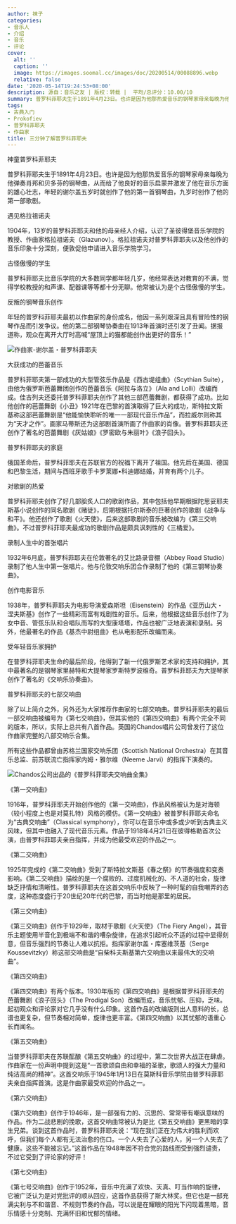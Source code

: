 ```yaml
---
author: 袜子
categories:
- 音乐人
- 介绍
- 音乐
- 评论
cover:
  alt: ''
  caption: ''
  image: https://images.soomal.cc/images/doc/20200514/00088896.webp
  relative: false
date: '2020-05-14T19:24:53+08:00'
description: 源自：音乐之友 | 版权：转载 |  平均/总评分：10.00/10
summary: 普罗科菲耶夫生于1891年4月23日。也许是因为他那热爱音乐的钢琴家母亲每晚为他弹奏肖邦和贝多芬的钢琴曲，从而给了他良好的音乐启蒙并激发了他在音乐方面的雄心壮志，年轻的谢尔盖五岁时就创作了他的第一首钢琴曲，九岁时创作了他的第一部歌剧……
tags:
- 古典入门
- Prokofiev
- 普罗科菲耶夫
- 作曲家
title: 三分钟了解普罗科菲耶夫
---
```


神童普罗科菲耶夫

普罗科菲耶夫生于1891年4月23日。也许是因为他那热爱音乐的钢琴家母亲每晚为他弹奏肖邦和贝多芬的钢琴曲，从而给了他良好的音乐启蒙并激发了他在音乐方面的雄心壮志，年轻的谢尔盖五岁时就创作了他的第一首钢琴曲，九岁时创作了他的第一部歌剧。

遇见格拉祖诺夫

1904年，13岁的普罗科菲耶夫和他的母亲经人介绍，认识了圣彼得堡音乐学院的教授、作曲家格拉祖诺夫（Glazunov）。格拉祖诺夫对普罗科菲耶夫以及他创作的音乐印象十分深刻，便敦促他申请进入音乐学院学习。

古怪傲慢的学生

普罗科菲耶夫比音乐学院的大多数同学都年轻几岁，他经常表达对教育的不满，觉得学校教授的和声课、配器课等等都十分无聊。他常被认为是个古怪傲慢的学生。

反叛的钢琴音乐创作

年轻的普罗科菲耶夫最初以作曲家的身份成名，他因一系列艰深且具有冒险性的钢琴作品而引发争议。他的第二部钢琴协奏曲在1913年首演时还引发了丑闻。据报道称，观众在离开大厅时高喊“屋顶上的猫都能创作出更好的音乐！”

![作曲家-谢尔盖・普罗科菲耶夫](https://images.soomal.cc/images/doc/20200514/00088896.webp)





大获成功的芭蕾音乐

普罗科菲耶夫第一部成功的大型管弦乐作品是《西古堤组曲》（Scythian Suite），由他为俄罗斯芭蕾舞团创作的芭蕾音乐《阿拉与洛立》（Ala and Lolli）改编而成。佳吉列夫还委托普罗科菲耶夫创作了其他三部芭蕾舞剧，都获得了成功。比如他创作的芭蕾舞剧《小丑》1921年在巴黎的首演取得了巨大的成功，斯特拉文斯基称这部芭蕾舞剧是“他能愉快聆听的唯一一部现代音乐作品”，而拉威尔则称其为“天才之作”。画家马蒂斯还为这部剧首演所画了作曲家的肖像。普罗科菲耶夫还创作了著名的芭蕾舞剧《灰姑娘》《罗密欧与朱丽叶》《浪子回头》。

普罗科菲耶夫的家庭

俄国革命后，普罗科菲耶夫在苏联官方的祝福下离开了祖国。他先后在美国、德国和巴黎生活，期间与西班牙歌手卡罗莱娜•科迪娜结婚，并育有两个儿子。

对歌剧的热爱

普罗科菲耶夫创作了好几部脍炙人口的歌剧作品，其中包括他早期根据陀思妥耶夫斯基小说创作的同名歌剧《赌徒》，后期根据托尔斯泰的巨著创作的歌剧《战争与和平》。他还创作了歌剧《火天使》，后来这部歌剧的音乐被改编为《第三交响曲》。不过普罗科菲耶夫最成功的歌剧作品是颇具讽刺性的《三橘爱》。

录制人生中的首张唱片

1932年6月底，普罗科菲耶夫在伦敦著名的艾比路录音棚（Abbey Road Studio）录制了他人生中第一张唱片。他与伦敦交响乐团合作录制了他的《第三钢琴协奏曲》。

创作电影音乐

1938年，普罗科菲耶夫为电影导演爱森斯坦（Eisenstein）的作品《亚历山大・涅夫斯基》创作了一些精彩而富有戏剧性的音乐。后来，他根据这些音乐创作了为女中音、管弦乐队和合唱队而写的大型康塔塔，作品也被广泛地表演和录制。另外，他最著名的作品《基杰中尉组曲》也从电影配乐改编而来。

受年轻音乐家拥护

在普罗科菲耶夫生命的最后阶段，他得到了新一代俄罗斯艺术家的支持和拥护，其中最著名的是钢琴家里赫特和大提琴家罗斯特罗波维奇。普罗科菲耶夫为大提琴家创作了著名的《交响乐协奏曲》。

普罗科菲耶夫的七部交响曲

除了以上简介之外，另外还为大家推荐作曲家的七部交响曲。普罗科菲耶夫的最后一部交响曲被编号为《第七交响曲》，但其实他的《第四交响曲》有两个完全不同的版本，所以，实际上总共有八首作品。英国的Chandos唱片公司曾发行了这位作曲家完整的八部交响乐合集。

所有这些作品都曾由苏格兰国家交响乐团（Scottish National Orchestra）在其音乐总监、前苏联流亡指挥家内姆・雅尔维（Neeme Jarvi）的指挥下演奏的。

![Chandos公司出品的《普罗科菲耶夫交响曲全集》](https://images.soomal.cc/images/doc/20200514/00088895.webp)





《第一交响曲》

1916年，普罗科菲耶夫开始创作他的《第一交响曲》，作品风格被认为是对海顿（较小程度上也是对莫扎特）风格的模仿。《第一交响曲》被普罗科菲耶夫命名为“古典交响曲”（Classical symphony），你可以在音乐中或多或少听到古典主义风味，但其中也融入了现代音乐元素。作品于1918年4月21日在彼得格勒首次公演，由普罗科菲耶夫亲自指挥，并成为他最受欢迎的作品之一。

《第二交响曲》

1925年完成的《第二交响曲》受到了斯特拉文斯基《春之祭》的节奏强度和变奏影响。《第二交响曲》描绘的是一个腐败的、过度机械化的、不人道的社会，旋律缺乏抒情和清晰性。普罗科菲耶夫在这首交响乐中反映了一种时髦的自我嘲弄的态度，这种态度盛行于20世纪20年代的巴黎，而当时他是那里的居民。

《第三交响曲》

《第三交响曲》创作于1929年，取材于歌剧《火天使》（The Fiery Angel），其音乐主题使用半音化到极端不和谐的嘈杂旋律，在追求引起听众不适的过程中显得刻意，但音乐强烈的节奏让人难以抗拒。指挥家谢尔盖・库塞维茨基（Serge Koussevitzky）称这部交响曲是“自柴科夫斯基第六交响曲以来最伟大的交响曲”。

《第四交响曲》

《第四交响曲》有两个版本。1930年版的《第四交响曲》是根据普罗科菲耶夫的芭蕾舞剧《浪子回头》（The Prodigal Son）改编而成，音乐忧郁、压抑，乏味。起初观众和评论家对它几乎没有什么印象。这首作品的改编版则出人意料的长，总谱也更复杂，但节奏相对简单，旋律也更丰富。《第四交响曲》以其忧郁的语重心长而闻名。

《第五交响曲》

当普罗科菲耶夫在苏联酝酿《第五交响曲》的过程中，第二次世界大战正在肆虐。作曲家在一份声明中提到这是“一首歌颂自由和幸福的圣歌，歌颂人的强大力量和纯洁高尚的精神”。这首交响乐于1945年1月13日在莫斯科音乐学院由普罗科菲耶夫亲自指挥首演。这是作曲家最受欢迎的作品之一。

《第六交响曲》

《第六交响曲》创作于1946年，是一部强有力的、沉思的、常常带有嘲讽意味的作品。作为二战悲剧的挽歌，这首交响曲常被认为是比《第五交响曲》更黑暗的孪生兄弟。谈到这首作品时，普罗科菲耶夫说：“现在我们正在为伟大的胜利而欢呼，但我们每个人都有无法治愈的伤口。一个人失去了心爱的人，另一个人失去了健康。这些不能被忘记。”这首作品在1948年因不符合党的路线而受到强烈谴责，不过它受到了评论家的好评！

《第七交响曲》

《第七号交响曲》创作于1952年，音乐中充满了欢快、天真、叮当作响的旋律，它被广泛认为是对党批评的顺从回应，这首作品获得了斯大林奖。但它也是一部充满尖利与不和谐音、不规则节奏的作品，可以说是在耀眼的阳光下闪现着黑暗，音乐情感十分克制、充满怀旧和忧郁的情绪。